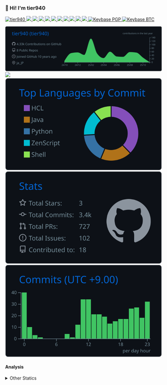 ### 👋 Hi! I'm tier940

<p align="left"> 
  <a href="https://github.com/tier940/tier940/">
    <img src="https://komarev.com/ghpvc/?username=tier940" alt="tier940" />
  </a>
  <a href="http://twitter.com/tier940">
    <img height="20" src="https://img.shields.io/twitter/follow/tier940?label=Twitter&logo=twitter&style=flat" />
  </a>
  <a href="https://github.com/tier940">
    <img height="20" src="https://img.shields.io/github/followers/tier940?label=follow&logo=github&style=flat" />
  </a>
  <a href="https://www.reddit.com/user/tier940">
    <img height="20" src="https://img.shields.io/reddit/user-karma/combined/tier940?label=Reddit&logo=reddit&style=flat" />
  </a>
  <a href="https://stackoverflow.com/users/17317833/tier940">
    <img height="20" src="https://img.shields.io/stackexchange/stackoverflow/r/17317833?label=StackOverflow&logo=stack-overflow&style=flat" />
  </a>
  <a href="https://zenn.dev/tier940">
    <img height="20" src="https://zenn.badge.nikaera.com/s/tier940/likes" />
  </a>
  <a href="https://zenn.dev/tier940">
    <img height="20" src="https://zenn.badge.nikaera.com/s/tier940/followers" />
  </a>
  <a href="https://zenn.dev/tier940">
    <img height="20" src="https://zenn.badge.nikaera.com/s/tier940/articles" />
  </a>
  <a href="http://qiita.com/tier940">
    <img height="20" src="https://qiita-badge.apiapi.app/s/tier940/posts.svg" />
  </a>
  <a href="http://qiita.com/tier940">
    <img height="20" src="https://qiita-badge.apiapi.app/s/tier940/contributions.svg" />
  </a>
  <a href="https://github.com/tier940/tier940/">
    <img height="20" src="https://github.com/tier940/tier940/actions/workflows/main.yml/badge.svg" />
  </a>
  <a href="https://keybase.io/tier940">
    <img alt="Keybase PGP" src="https://img.shields.io/keybase/pgp/tier940">
  </a>
  <a href="https://keybase.io/tier940">
    <img alt="Keybase BTC" src="https://img.shields.io/keybase/btc/tier940">
  </a>
</p>

[![](https://raw.githubusercontent.com/tier940/tier940/main/profile-summary-card-output/github_dark/0-profile-details.svg)](https://github.com/vn7n24fzkq/github-profile-summary-cards)
[![](https://raw.githubusercontent.com/tier940/tier940/main/profile-summary-card-output/github_dark/1-repos-per-language.svg)](https://github.com/vn7n24fzkq/github-profile-summary-cards) [![](https://raw.githubusercontent.com/tier940/tier940/main/profile-summary-card-output/github_dark/2-most-commit-language.svg)](https://github.com/vn7n24fzkq/github-profile-summary-cards)
[![](https://raw.githubusercontent.com/tier940/tier940/main/profile-summary-card-output/github_dark/3-stats.svg)](https://github.com/vn7n24fzkq/github-profile-summary-cards) [![](https://raw.githubusercontent.com/tier940/tier940/main/profile-summary-card-output/github_dark/4-productive-time.svg)](https://github.com/vn7n24fzkq/github-profile-summary-cards)


#### Analysis
<!-- <img height="150" src="https://github.com/tier940/tier940/blob/master/images/stat.svg" alt="Alternative Text"/> -->

<details>
  <summary>Other Statics</summary>
  <!--START_SECTION:waka-->
![Code Time](http://img.shields.io/badge/Code%20Time-5%2C588%20hrs%2053%20mins-blue)

**🐱 My GitHub Data** 

> 📦 48.1 kB Used in GitHub's Storage 
 > 
> 💼 Opted to Hire
 > 
> 📜 13 Public Repositories 
 > 
> 🔑 6 Private Repositories 
 > 
**I'm an Early 🐤** 

```text
🌞 Morning                2742 commits        ████░░░░░░░░░░░░░░░░░░░░░   16.21 % 
🌆 Daytime                6136 commits        █████████░░░░░░░░░░░░░░░░   36.28 % 
🌃 Evening                6287 commits        █████████░░░░░░░░░░░░░░░░   37.17 % 
🌙 Night                  1747 commits        ███░░░░░░░░░░░░░░░░░░░░░░   10.33 % 
```
📅 **I'm Most Productive on Saturday** 

```text
Monday                   1853 commits        ███░░░░░░░░░░░░░░░░░░░░░░   10.96 % 
Tuesday                  2594 commits        ████░░░░░░░░░░░░░░░░░░░░░   15.34 % 
Wednesday                2025 commits        ███░░░░░░░░░░░░░░░░░░░░░░   11.97 % 
Thursday                 1757 commits        ███░░░░░░░░░░░░░░░░░░░░░░   10.39 % 
Friday                   2451 commits        ████░░░░░░░░░░░░░░░░░░░░░   14.49 % 
Saturday                 3241 commits        █████░░░░░░░░░░░░░░░░░░░░   19.16 % 
Sunday                   2991 commits        ████░░░░░░░░░░░░░░░░░░░░░   17.69 % 
```


📊 **This Week I Spent My Time On** 

```text
🕑︎ Time Zone: Asia/Tokyo

💬 Programming Languages: 
Other                    28 hrs 45 mins      █████████████████░░░░░░░░   68.74 % 
YAML                     7 hrs 50 mins       █████░░░░░░░░░░░░░░░░░░░░   18.76 % 
Markdown                 1 hr 45 mins        █░░░░░░░░░░░░░░░░░░░░░░░░   04.21 % 
Terraform                1 hr 5 mins         █░░░░░░░░░░░░░░░░░░░░░░░░   02.61 % 
Jinja2                   39 mins             ░░░░░░░░░░░░░░░░░░░░░░░░░   01.59 % 

🔥 Editors: 
Chrome                   30 hrs 12 mins      ██████████████████░░░░░░░   72.22 % 
VS Code                  11 hrs 10 mins      ███████░░░░░░░░░░░░░░░░░░   26.70 % 
IntelliJ IDEA            27 mins             ░░░░░░░░░░░░░░░░░░░░░░░░░   01.08 % 

💻 Operating System: 
Windows                  30 hrs 39 mins      ██████████████████░░░░░░░   73.30 % 
Linux                    11 hrs 10 mins      ███████░░░░░░░░░░░░░░░░░░   26.70 % 
```

**I Mostly Code in Java** 

```text
Java                     13 repos            ████████████░░░░░░░░░░░░░   48.15 % 
HCL                      3 repos             ███░░░░░░░░░░░░░░░░░░░░░░   11.11 % 
ZenScript                3 repos             ███░░░░░░░░░░░░░░░░░░░░░░   11.11 % 
Shell                    2 repos             ██░░░░░░░░░░░░░░░░░░░░░░░   07.41 % 
Python                   1 repo              █░░░░░░░░░░░░░░░░░░░░░░░░   03.70 % 
```



**Timeline**

![Lines of Code chart](https://raw.githubusercontent.com/tier940/tier940/main/assets/bar_graph.png)


 Last Updated on 16/04/2025 00:40:50 UTC
<!--END_SECTION:waka-->
</details>
